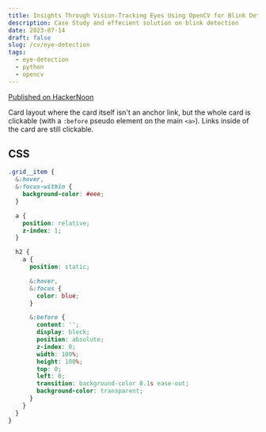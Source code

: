 ```yaml
---
title: Insights Through Vision-Tracking Eyes Using OpenCV for Blink Detection
description: Case Study and effecient solution on blink detection
date: 2023-07-14
draft: false
slug: /cv/eye-detection
tags:
  - eye-detection
  - python
  - opencv
---
```


[Published on HackerNoon](https://hackernoon.com/insights-through-vision-tracking-eyes-using-opencv-for-blink-detection)

Card layout where the card itself isn't an anchor link, but the whole card is clickable (with a `:before` pseudo element on the main `<a>`). Links inside of the card are still clickable.

## CSS

```css
.grid__item {
  &:hover,
  &:focus-within {
    background-color: #eee;
  }

  a {
    position: relative;
    z-index: 1;
  }

  h2 {
    a {
      position: static;

      &:hover,
      &:focus {
        color: blue;
      }

      &:before {
        content: '';
        display: block;
        position: absolute;
        z-index: 0;
        width: 100%;
        height: 100%;
        top: 0;
        left: 0;
        transition: background-color 0.1s ease-out;
        background-color: transparent;
      }
    }
  }
}
```
